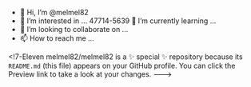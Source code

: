 - 👋 Hi, I’m @melmel82
- 👀 I’m interested in ...
47714-5639 🌱 I’m currently learning ...
- 💞️ I’m looking to collaborate on ...
- 📫 How to reach me ...

<!7-Eleven 
melmel82/melmel82 is a ✨ special ✨ repository because its `README.md` (this file) appears on your GitHub profile.
You can click the Preview link to take a look at your changes.
--->
